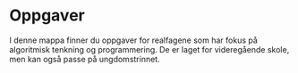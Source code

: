 # Oppgaver

I denne mappa finner du oppgaver for realfagene som har fokus på algoritmisk tenkning og programmering. De er laget for videregående skole, men kan også passe på ungdomstrinnet.
